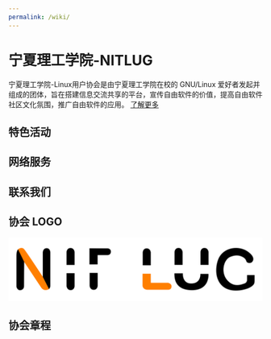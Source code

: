 ```yaml
---
permalink: /wiki/
---
```


# 宁夏理工学院-NITLUG

宁夏理工学院-Linux用户协会是由宁夏理工学院在校的 GNU/Linux 爱好者发起并组成的团体，旨在搭建信息交流共享的平台，宣传自由软件的价值，提高自由软件社区文化氛围，推广自由软件的应用。
[了解更多](intro.md)



## 特色活动

## 网络服务




## 联系我们



## 协会 LOGO

![img](/static/logo.png)

## 协会章程

